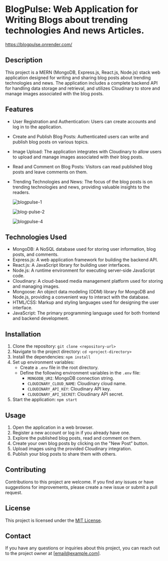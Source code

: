 # BlogPulse: Web Application for Writing Blogs about trending technologies And news Articles.
https://blogpulse.onrender.com/

## Description

This project is a MERN (MongoDB, Express.js, React.js, Node.js) stack web application designed for writing and sharing blog posts about trending technologies and news. The application includes a complete backend API for handling data storage and retrieval, and utilizes Cloudinary to store and manage images associated with the blog posts.

## Features

- User Registration and Authentication: Users can create accounts and log in to the application.
- Create and Publish Blog Posts: Authenticated users can write and publish blog posts on various topics.
- Image Upload: The application integrates with Cloudinary to allow users to upload and manage images associated with their blog posts.
- Read and Comment on Blog Posts: Visitors can read published blog posts and leave comments on them.
- Trending Technologies and News: The focus of the blog posts is on trending technologies and news, providing valuable insights to the readers.

  

  ![blogpulse-1](https://github.com/Abhisheksabhi33/BlogPulse/assets/87107030/f4233b6b-7944-43a4-80c0-7c288ef83dfe)






  ![blog-pulse-2](https://github.com/Abhisheksabhi33/BlogPulse/assets/87107030/56551892-959b-4468-8533-2928550acd75)




  ![blogpulse-4](https://github.com/Abhisheksabhi33/BlogPulse/assets/87107030/6172234f-1b58-4e56-bf70-5941c1ee3e9d)




## Technologies Used

- MongoDB: A NoSQL database used for storing user information, blog posts, and comments.
- Express.js: A web application framework for building the backend API.
- React.js: A JavaScript library for building user interfaces.
- Node.js: A runtime environment for executing server-side JavaScript code.
- Cloudinary: A cloud-based media management platform used for storing and managing images.
- Mongoose: An object data modeling (ODM) library for MongoDB and Node.js, providing a convenient way to interact with the database.
- HTML/CSS: Markup and styling languages used for designing the user interface.
- JavaScript: The primary programming language used for both frontend and backend development.

## Installation

1. Clone the repository: `git clone <repository-url>`
2. Navigate to the project directory: `cd <project-directory>`
3. Install the dependencies: `npm install`
4. Set up environment variables:
   - Create a `.env` file in the root directory.
   - Define the following environment variables in the `.env` file:
     - `MONGODB_URI`: MongoDB connection string.
     - `CLOUDINARY_CLOUD_NAME`: Cloudinary cloud name.
     - `CLOUDINARY_API_KEY`: Cloudinary API key.
     - `CLOUDINARY_API_SECRET`: Cloudinary API secret.
5. Start the application: `npm start`

## Usage

1. Open the application in a web browser.
2. Register a new account or log in if you already have one.
3. Explore the published blog posts, read and comment on them.
4. Create your own blog posts by clicking on the "New Post" button.
5. Upload images using the provided Cloudinary integration.
6. Publish your blog posts to share them with others.

## Contributing

Contributions to this project are welcome. If you find any issues or have suggestions for improvements, please create a new issue or submit a pull request.

## License

This project is licensed under the [MIT License](LICENSE).

## Contact

If you have any questions or inquiries about this project, you can reach out to the project owner at [email@example.com].
